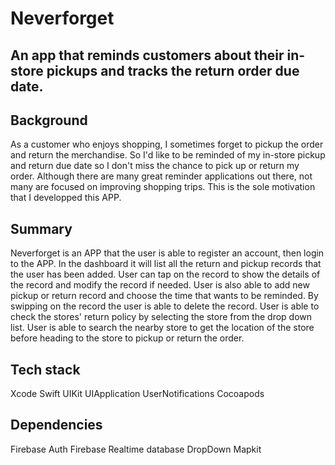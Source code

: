 # Neverforget
## An app that reminds customers about their in-store pickups and tracks the return order due date.

## Background
As a customer who enjoys shopping, I sometimes forget to pickup the order and return the merchandise. So I'd like to be reminded of my in-store pickup and return due date so I don't miss the chance to pick up or return my order. Although there are many great reminder applications out there, not many are focused on improving shopping trips. This is the sole motivation that I developped this APP.

## Summary
Neverforget is an APP that the user is able to register an account, then login to the APP. In the dashboard it will list all the return and pickup records that the user has been added. User can tap on the record to show the details of the record and modify the record if needed. User is also able to add new pickup or return record and choose the time that wants to be reminded. By swipping on the record the user is able to delete the record. User is able to check the stores' return policy by selecting the store from the drop down list. User is able to search the nearby store to get the location of the store before heading to the store to pickup or return the order.

## Tech stack
Xcode
Swift
UIKit
UIApplication
UserNotifications
Cocoapods

## Dependencies
Firebase Auth
Firebase Realtime database
DropDown
Mapkit
